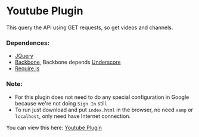 # Youtube Plugin

This query the API using GET requests, so get videos and channels.

### Dependences:
* [JQuery](http://jquery.com/)
* [Backbone](http://backbonejs.org/), Backbone depends [Underscore](http://underscorejs.org/)
* [Require.js](http://requirejs.org/)

### Note:
* For this plugin does not need to do any special configuration in Google because we're not doing `Sign In` still. 
* To run just download and put `index.html` in the browser, no need `xamp` or `localhost`, only need have Internet connection.

You can view this here: [Youtube Plugin](http://www.gasparbelandria.com/backbone/youtube.backbone)